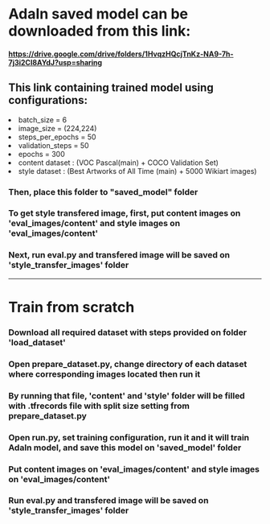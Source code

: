 # AdaIn saved model can be downloaded from this link: 

 #### https://drive.google.com/drive/folders/1HvqzHQcjTnKz-NA9-7h-7j3i2Cl8AYdJ?usp=sharing

## This link containing trained model using configurations:
<li> batch_size = 6
<li> image_size = (224,224)
<li> steps_per_epochs = 50
<li> validation_steps = 50
<li> epochs = 300
<li> content dataset : (VOC Pascal(main) + COCO Validation Set)
<li> style dataset : (Best Artworks of All Time (main) + 5000 Wikiart images)
  
### Then, place this folder to "saved_model" folder
  
### To get style transfered image, first, put content images on 'eval_images/content' and style images on 'eval_images/content'
### Next, run eval.py and transfered image will be saved on 'style_transfer_images' folder
  
  -----
  
# Train from scratch
  ### Download all required dataset with steps provided on folder 'load_dataset'
  ### Open prepare_dataset.py, change directory of each dataset where corresponding images located then run it
  ### By running that file, 'content' and 'style' folder will be filled with .tfrecords file with split size setting from prepare_dataset.py
  ### Open run.py, set training configuration, run it and it will train AdaIn model, and save this model on 'saved_model' folder
  ### Put content images on 'eval_images/content' and style images on 'eval_images/content'
  ### Run eval.py and transfered image will be saved on 'style_transfer_images' folder
 
